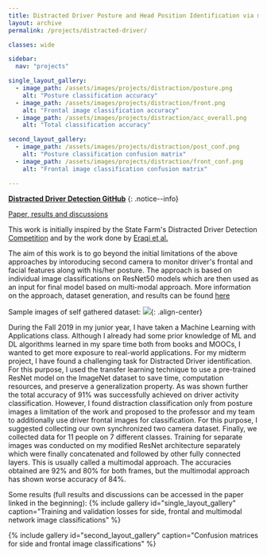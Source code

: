 ```yaml
---
title: Distracted Driver Posture and Head Position Identification via m-CNNs.
layout: archive
permalink: /projects/distracted-driver/

classes: wide

sidebar:
  nav: "projects"

single_layout_gallery:
  - image_path: /assets/images/projects/distraction/posture.png
    alt: "Posture classification accuracy"
  - image_path: /assets/images/projects/distraction/front.png
    alt: "Frontal image classification accuracy"
  - image_path: /assets/images/projects/distraction/acc_overall.png
    alt: "Total classification accuracy"

second_layout_gallery:
  - image_path: /assets/images/projects/distraction/post_conf.png
    alt: "Posture classification confusion matrix"
  - image_path: /assets/images/projects/distraction/front_conf.png
    alt: "Frontal image classification confusion matrix"

---
```


<i class="fab fa-fw fa-github"></i> [**Distracted Driver Detection GitHub**](https://github.com/kurshakuz/distracted_driver_detection)
{: .notice--info}

[Paper, results and discussions](https://github.com/kurshakuz/distracted_driver_detection/blob/master/Machine_Learning_Project_Report.pdf) 

This work is initially inspired by the State Farm's Distracted Driver Detection [Competition](https://www.kaggle.com/c/state-farm-distracted-driver-detection/overview) and by the work done by [Eraqi et al.](https://heshameraqi.github.io/distraction_detection)

The aim of this work is to go beyond the initial limitations of the above approaches by intoroducing second camera to monitor driver's frontal and facial features along with his/her posture. The approach is based on individual image classifications on ResNet50 models which are then used as an input for final model based on multi-modal approach. More information on the approach, dataset generation, and results can be found [here](https://github.com/kurshakuz/distracted_driver_detection/blob/master/Machine_Learning_Project_Report.pdf)

Sample images of self gathered dataset:
![](/assets/images/projects/distraction/collage.png){: .align-center}

During the Fall 2019 in my junior year, I have taken a Machine Learning with Applications class. Although I already had some prior knowledge of ML and DL algorithms learned in my spare time both from books and MOOCs, I wanted to get more exposure to real-world applications. For my midterm project, I have found a challenging task for Distracted Driver identification. For this purpose, I used the transfer learning technique to use a pre-trained ResNet model on the ImageNet dataset to save time, computation resources, and preserve a generalization property. As was shown further the total accuracy of 91% was successfully achieved on driver activity classification. However, I found distraction classification only from posture images a limitation of the work and proposed to the professor and my team to additionally use driver frontal images for classification. For this purpose, I suggested collecting our own synchronized two camera dataset. Finally, we collected data for 11 people on 7 different classes. Training for separate images was conducted on my modified ResNet architecture separately which were finally concatenated and followed by other fully connected layers. This is usually called a multimodal approach. The accuracies obtained are 92% and 80% for both frames, but the multimodal approach has shown worse accuracy of 84%. 

Some results (full results and discussions can be accessed in the paper linked in the beginning):
{% include gallery id="single_layout_gallery" caption="Training and validation losses for side, frontal and multimodal network image classifications" %}

{% include gallery id="second_layout_gallery" caption="Confusion matrices for side and frontal image classifications" %}
